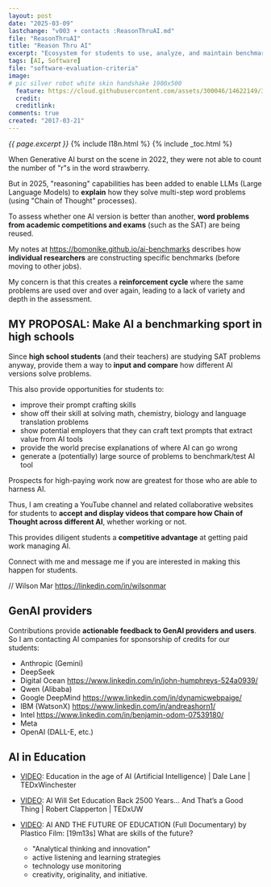 ```yaml
---
layout: post
date: "2025-03-09"
lastchange: "v003 + contacts :ReasonThruAI.md"
file: "ReasonThruAI"
title: "Reason Thru AI"
excerpt: "Ecosystem for students to use, analyze, and maintain benchmarks of AI tools"
tags: [AI, Software]
file: "software-evaluation-criteria"
image:
# pic silver robot white skin handshake 1900x500
  feature: https://cloud.githubusercontent.com/assets/300046/14622149/306629f0-0585-11e6-961a-dc8f60dadbf6.jpg
  credit: 
  creditlink: 
comments: true
created: "2017-03-21"
---
```

<i>{{ page.excerpt }}</i>
{% include l18n.html %}
{% include _toc.html %}


When Generative AI burst on the scene in 2022, they were not able to count the number of "r"s in the word strawberry.

But in 2025, "reasoning" capabilities has been added to enable LLMs (Large Language Models) to <strong>explain</strong> how they solve multi-step word problems (using "Chain of Thought" processes).

To assess whether one AI version is better than another, <strong>word problems from academic competitions and exams</strong> (such as the SAT) are being reused. 

My notes at <a target="_blank" href="https://bomonike.github.io/ai-benchmarks">https://bomonike.github.io/ai-benchmarks</a> 
describes how <strong>individual researchers</strong> are constructing specific benchmarks (before moving to other jobs).

My concern is that this creates a <strong>reinforcement cycle</strong> where the same problems are used over and over again, leading to a lack of variety and depth in the assessment. 

## MY PROPOSAL: Make AI a benchmarking sport in high schools

Since <strong>high school students</strong> (and their teachers) are studying SAT problems anyway, provide them a way to <strong>input and compare</strong> how different AI versions solve problems.

This also provide opportunities for students to:
   * improve their prompt crafting skills
   * show off their skill at solving math, chemistry, biology and language translation problems
   * show potential employers that they can craft text prompts that extract value from AI tools
   * provide the world precise explanations of where AI can go wrong
   * generate a (potentially) large source of problems to benchmark/test AI tool

Prospects for high-paying work now are greatest for those who are able to harness AI. 

Thus, I am creating a YouTube channel and related collaborative websites for students to 
<strong>accept and display videos that compare how Chain of Thought across different AI</strong>,
whether working or not.

This provides diligent students a <strong>competitive advantage</strong> at getting paid work managing AI.

Connect with me and message me if you are interested in making this happen for students.

// Wilson Mar
<a target="_blank" href="https://linkedin.com/in/wilsonmar">https://linkedin.com/in/wilsonmar</a>


## GenAI providers

Contributions provide <strong>actionable feedback to GenAI providers and users</strong>. So I am contacting AI companies for sponsorship of credits for our students:

   * Anthropic (Gemini)
   * DeepSeek
   * Digital Ocean https://www.linkedin.com/in/john-humphreys-524a0939/
   * Qwen (Alibaba)
   * Google DeepMind https://www.linkedin.com/in/dynamicwebpaige/
   * IBM (WatsonX) https://www.linkedin.com/in/andreashorn1/
   * Intel https://www.linkedin.com/in/benjamin-odom-07539180/
   * Meta
   * OpenAI (DALL-E, etc.)


## AI in Education

* <a target="_blank" href="https://www.youtube.com/watch?v=m6dyCRS8EmI">VIDEO</a>:
Education in the age of AI (Artificial Intelligence) | Dale Lane | TEDxWinchester

* <a target="_blank" href="https://www.youtube.com/watch?v=5e8e9e9e9">VIDEO</a>:
AI Will Set Education Back 2500 Years... And That’s a Good Thing | Robert Clapperton | TEDxUW

* <a target="_blank" href="https://www.youtube.com/watch?v=-d2VRgej_cY/">VIDEO</a>:
AI AND THE FUTURE OF EDUCATION (Full Documentary)
by Plastico Film: 
   [19m13s] What are skills of the future?
   * "Analytical thinking and innovation"
   * active listening and learning strategies
   * technology use monitoring
   * creativity, originality, and initiative.


